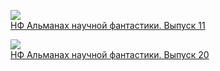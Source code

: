 ![](/books/sf/Дмитрий%20Александрович%20Биленкин/НФ%20Альманах%20научной%20фантастики.%20Выпуск%2011.jpg)  
[НФ Альманах научной фантастики. Выпуск 11](/books/sf/Дмитрий%20Александрович%20Биленкин/НФ%20Альманах%20научной%20фантастики.%20Выпуск%2011)

![](/books/sf/Дмитрий%20Александрович%20Биленкин/НФ%20Альманах%20научной%20фантастики.%20Выпуск%2020.jpg)  
[НФ Альманах научной фантастики. Выпуск 20](/books/sf/Дмитрий%20Александрович%20Биленкин/НФ%20Альманах%20научной%20фантастики.%20Выпуск%2020)
